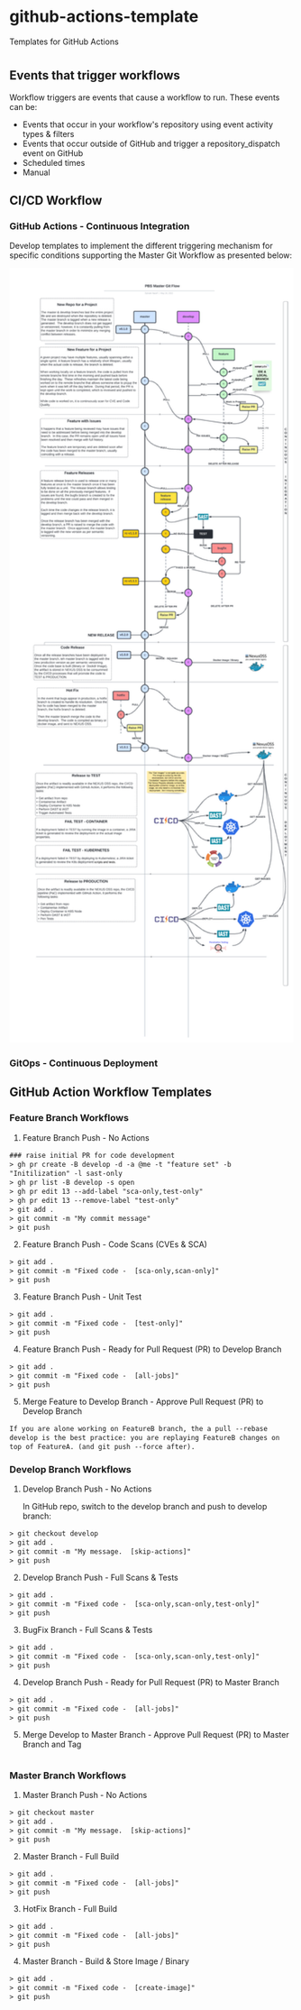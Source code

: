 # github-actions-template
Templates for GitHub Actions
#
## Events that trigger workflows
Workflow triggers are events that cause a workflow to run.  These events can be:

+ Events that occur in your workflow's repository using event activity types & filters
+ Events that occur outside of GitHub and trigger a repository_dispatch event on GitHub
+ Scheduled times
+ Manual

## CI/CD Workflow

### GitHub Actions - Continuous Integration
Develop templates to implement the different triggering mechanism for specific conditions supporting the Master Git Workflow as presented below:

<img src="images/ci-cd-workflow.png" alt="drawing" width="600"/>

### GitOps - Continuous Deployment

## GitHub Action Workflow Templates

### Feature Branch Workflows

1. Feature Branch Push - No Actions   
   

```
### raise initial PR for code development
> gh pr create -B develop -d -a @me -t "feature set" -b "Initilization" -l sast-only
> gh pr list -B develop -s open
> gh pr edit 13 --add-label "sca-only,test-only"
> gh pr edit 13 --remove-label "test-only"
> git add .
> git commit -m "My commit message"
> git push 
```

2. Feature Branch Push - Code Scans (CVEs & SCA)     

```
> git add .
> git commit -m "Fixed code -  [sca-only,scan-only]"
> git push 
```

3. Feature Branch Push - Unit Test    

```
> git add .
> git commit -m "Fixed code -  [test-only]"
> git push 
```

4. Feature Branch Push - Ready for Pull Request (PR) to Develop Branch

```
> git add .
> git commit -m "Fixed code -  [all-jobs]"
> git push  
```

5. Merge Feature to Develop Branch - Approve Pull Request (PR) to Develop Branch

```
If you are alone working on FeatureB branch, the a pull --rebase develop is the best practice: you are replaying FeatureB changes on top of FeatureA. (and git push --force after).
```

### Develop Branch Workflows

1. Develop Branch Push - No Actions   

    In GitHub repo, switch to the develop branch and push to develop branch:

```
> git checkout develop
> git add .
> git commit -m "My message.  [skip-actions]"
> git push 
```

2. Develop Branch Push - Full Scans & Tests  
    
```
> git add .
> git commit -m "Fixed code -  [sca-only,scan-only,test-only]"
> git push 
```

3. BugFix Branch - Full Scans & Tests 

```
> git add .
> git commit -m "Fixed code -  [sca-only,scan-only,test-only]"
> git push 
```

4. Develop Branch Push - Ready for Pull Request (PR) to Master Branch

```
> git add .
> git commit -m "Fixed code -  [all-jobs]"
> git push  
```

5. Merge Develop to Master Branch - Approve Pull Request (PR) to Master Branch and Tag

```
```

### Master Branch Workflows

1.  Master Branch Push - No Actions 

```
> git checkout master
> git add .
> git commit -m "My message.  [skip-actions]"
> git push 
```

2.  Master Branch - Full Build

```
> git add .
> git commit -m "Fixed code -  [all-jobs]"
> git push  
```

3.  HotFix Branch - Full Build 

```
> git add .
> git commit -m "Fixed code -  [all-jobs]"
> git push  
```

4.  Master Branch - Build & Store Image / Binary 

```
> git add .
> git commit -m "Fixed code -  [create-image]"
> git push  
```